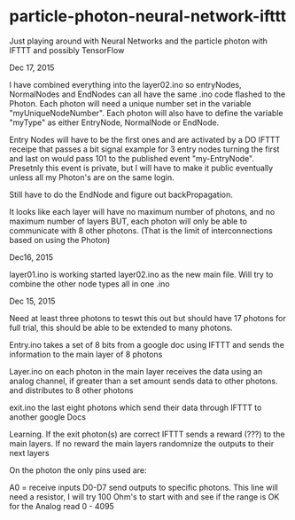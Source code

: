 # particle-photon-neural-network-ifttt
Just playing around with Neural Networks and the particle photon with IFTTT and possibly TensorFlow

Dec 17, 2015

I have combined everything into the layer02.ino so entryNodes, NormalNodes and EndNodes can all have the same .ino code flashed to the Photon. Each photon will need a unique number set in the variable "myUniqueNodeNumber". Each photon will also have to define the variable "myType" as either EntryNode, NormalNode or EndNode.


Entry Nodes will have to be the first ones and are activated by a DO IFTTT receipe that passes a bit signal example for 3 entry nodes turning the first and last on would pass 101 to the published event "my-EntryNode". Presetnly this event is private, but I will have to make it public eventually unless all my Photon's are on the same login.

Still have to do the EndNode and figure out backPropagation.



It looks like each layer will have no maximum number of photons, and no maximum number of layers BUT, each photon will only be able to communicate with 8 other photons. (That is the limit of interconnections based on using the Photon)


Dec16, 2015

layer01.ino is working
started layer02.ino as the new main file. Will try to combine the other node types all in one .ino


Dec 15, 2015


Need at least three photons to teswt this out but should have 17 photons for full trial, this should be able to be extended to many photons.


Entry.ino takes a set of 8 bits from a google doc using IFTTT and sends the information to the main layer of 8 photons

Layer.ino on each photon in the main layer receives the data using an analog channel, if greater than a set amount sends data to other photons. and distributes to 8 other photons


exit.ino  the last eight photons which send their data through IFTTT to another google Docs


Learning. If the exit photon(s) are correct IFTTT sends a reward (???) to the main layers. If no reward the main layers randomnize the outputs to their next layers


On the photon the only pins used are:

A0 = receive inputs
D0-D7 send outputs to specific photons. This line will need a resistor, I will try 100 Ohm's to start with and see if the range is OK for the Analog read 0 - 4095
